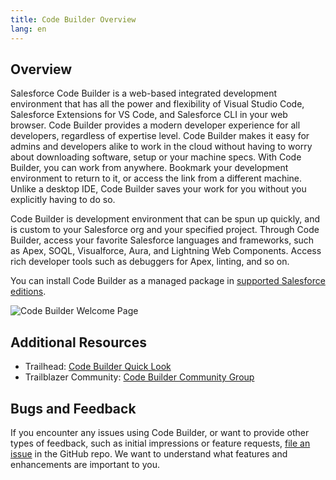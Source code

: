 ```yaml
---
title: Code Builder Overview
lang: en
---
```


## Overview

Salesforce Code Builder is a web-based integrated development environment that has all the power and flexibility of Visual Studio Code, Salesforce Extensions for VS Code, and Salesforce CLI in your web browser. Code Builder provides a modern developer experience for all developers, regardless of expertise level. Code Builder makes it easy for admins and developers alike to work in the cloud without having to worry about downloading software, setup or your machine specs. With Code Builder, you can work from anywhere. Bookmark your development environment to return to it, or access the link from a different machine. Unlike a desktop IDE, Code Builder saves your work for you without you explicitly having to do so.

Code Builder is development environment that can be spun up quickly, and is custom to your Salesforce org and your specified project. Through Code Builder, access your favorite Salesforce languages and frameworks, such as Apex, SOQL, Visualforce, Aura, and Lightning Web Components. Access rich developer tools such as debuggers for Apex, linting, and so on.

You can install Code Builder as a managed package in [supported Salesforce editions](./ja/codebuilder/cb-setup).

![Code Builder Welcome Page](./images/codebuilder_welcome.png)

## Additional Resources

- Trailhead: [Code Builder Quick Look](https://trailhead.salesforce.com/content/learn/modules/code-builder-quick-look)
- Trailblazer Community: [Code Builder Community Group](https://trailhead.salesforce.com/trailblazer-community/groups/0F94S000000kJcFSAU?tab=discussion&sort=LAST_MODIFIED_DATE_DESC)

## Bugs and Feedback

If you encounter any issues using Code Builder, or want to provide other types of feedback, such as initial impressions or feature requests, [file an issue](https://github.com/forcedotcom/try-code-builder-feedback/issues) in the GitHub repo. We want to understand what features and enhancements are important to you.
